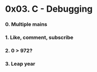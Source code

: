 # 0x03. C - Debugging
### 0. Multiple mains
### 1. Like, comment, subscribe
### 2. 0 > 972?
### 3. Leap year
